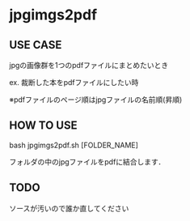 jpgimgs2pdf
===========

USE CASE
--------
jpgの画像群を1つのpdfファイルにまとめたいとき

ex. 裁断した本をpdfファイルにしたい時

※pdfファイルのページ順はjpgファイルの名前順(昇順)

HOW TO USE
----------
bash jpgimgs2pdf.sh [FOLDER_NAME]

フォルダの中のjpgファイルをpdfに結合します．

TODO
----
ソースが汚いので誰か直してください
